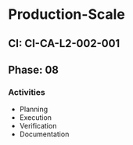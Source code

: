 # Production-Scale

## CI: CI-CA-L2-002-001
## Phase: 08

### Activities
- Planning
- Execution
- Verification
- Documentation
